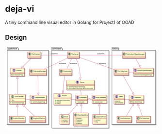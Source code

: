 # deja-vi
A tiny command line visual editor in Golang for Project1 of OOAD

## Design

![](out/design/design.svg)